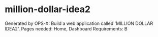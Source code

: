 # million-dollar-idea2
Generated by OPS-X: Build a web application called 'MILLION DOLLAR IDEA2'. Pages needed: Home, Dashboard Requirements: B
